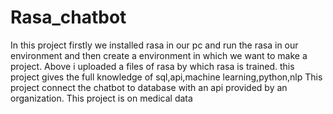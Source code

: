 # Rasa_chatbot
In this project firstly we installed rasa in our pc and run the rasa in our environment and then create a environment in which we want to make a project.
Above i uploaded a files of rasa by which rasa is trained.
this project gives the full knowledge of sql,api,machine learning,python,nlp
This project connect the chatbot to database with an api provided by an organization.
This project is on medical data 
